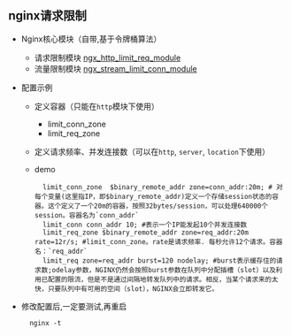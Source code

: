 ## nginx请求限制
- Nginx核心模块（自带,基于令牌桶算法）
	- 请求限制模块 [ngx_http_limit_req_module](http://nginx.org/en/docs/http/ngx_http_limit_req_module.html)
	- 流量限制模块 [ngx_stream_limit_conn_module](http://nginx.org/en/docs/http/ngx_http_limit_conn_module.html)
- 配置示例
	- 定义容器（只能在`http`模块下使用）
		- limit_conn_zone
		- limit_req_zone
	- 定义请求频率、并发连接数（可以在`http`, `server`, `location`下使用）
	- demo

            limit_conn_zone  $binary_remote_addr zone=conn_addr:20m; # 对每个变量(这里指IP，即$binary_remote_addr)定义一个存储session状态的容器。这个定义了一个20m的容器，按照32bytes/session，可以处理640000个session。容器名为`conn_addr`
            limit_conn conn_addr 10; #表示一个IP能发起10个并发连接数
            limit_req_zone $binary_remote_addr zone=req_addr:20m rate=12r/s; #limit_conn_zone。rate是请求频率. 每秒允许12个请求。容器名：`req_addr`
            limit_req zone=req_addr burst=120 nodelay; #burst表示缓存住的请求数;odelay参数，NGINX仍然会按照burst参数在队列中分配插槽（slot）以及利用已配置的限流，但是不是通过间隔地转发队列中的请求。相反，当某个请求来的太快，只要队列中有可用的空间（slot），NGINX会立即转发它。
- 修改配置后,一定要测试,再重启

		nginx -t